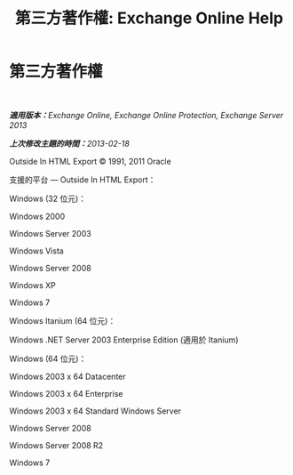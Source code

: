 ﻿---
title: '第三方著作權: Exchange Online Help'
TOCTitle: 第三方著作權
ms:assetid: e94f1244-acb8-4ddd-b54e-5cc37f903bbf
ms:mtpsurl: https://technet.microsoft.com/zh-tw/library/Dd351225(v=EXCHG.150)
ms:contentKeyID: 50472415
ms.date: 05/23/2018
mtps_version: v=EXCHG.150
ms.translationtype: MT
---

# 第三方著作權

 

_<strong>適用版本：</strong>Exchange Online, Exchange Online Protection, Exchange Server 2013_

_<strong>上次修改主題的時間：</strong>2013-02-18_

Outside In HTML Export © 1991, 2011 Oracle

支援的平台 — Outside In HTML Export：

Windows (32 位元)：

Windows 2000

Windows Server 2003

Windows Vista

Windows Server 2008

Windows XP

Windows 7

Windows Itanium (64 位元)：

Windows .NET Server 2003 Enterprise Edition (適用於 Itanium)

Windows (64 位元)：

Windows 2003 x 64 Datacenter

Windows 2003 x 64 Enterprise

Windows 2003 x 64 Standard Windows Server

Windows Server 2008

Windows Server 2008 R2

Windows 7

